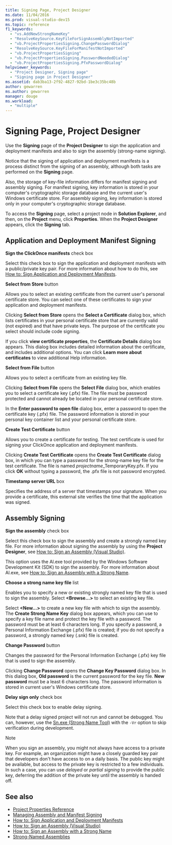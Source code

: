 ```yaml
---
title: Signing Page, Project Designer
ms.date: 11/04/2016
ms.prod: visual-studio-dev15
ms.topic: reference
f1_keywords:
  - "vs.AddNewStrongNameKey"
  - "ResolveKeySource.KeyFileForSignAssemblyNotImported"
  - "vb.ProjectPropertiesSigning.ChangePasswordDialog"
  - "ResolveKeySource.KeyFileForManifestNotImported"
  - "vb.ProjectPropertiesSigning"
  - "vb.ProjectPropertiesSigning.PasswordNeededDialog"
  - "vb.ProjectPropertiesSigning.PfxPasswordDialog"
helpviewer_keywords:
  - "Project Designer, Signing page"
  - "Signing page in Project Designer"
ms.assetid: dab3ba13-2f92-4827-92bd-1be3c35bc48b
author: gewarren
ms.author: gewarren
manager: douge
ms.workload:
  - "multiple"
---
```

# Signing Page, Project Designer
Use the **Signing** page of the **Project Designer** to sign the application and deployment manifests and also to sign the assembly (strong-name signing).

 Notice that the signing of application and deployment manifests is a process distinct from the signing of an assembly, although both tasks are performed on the **Signing** page.

 Also, the storage of key-file information differs for manifest signing and assembly signing. For manifest signing, key information is stored in your computer's cryptographic storage database and the current user's Windows certificate store. For assembly signing, key information is stored only in your computer's cryptographic storage database.

 To access the **Signing** page, select a project node in **Solution Explorer**, and then, on the **Project** menu, click **Properties**. When the **Project Designer** appears, click the **Signing** tab.

## Application and Deployment Manifest Signing
 **Sign the ClickOnce manifests** check box

 Select this check box to sign the application and deployment manifests with a public/private key pair. For more information about how to do this, see [How to: Sign Application and Deployment Manifests](../../ide/how-to-sign-application-and-deployment-manifests.md).

 **Select from Store** button

 Allows you to select an existing certificate from the current user's personal certificate store. You can select one of these certificates to sign your application and deployment manifests.

 Clicking **Select from Store** opens the **Select a Certificate** dialog box, which lists certificates in your personal certificate store that are currently valid (not expired) and that have private keys. The purpose of the certificate you select should include code signing.

 If you click **view certificate properties**, the **Certificate Details** dialog box appears. This dialog box includes detailed information about the certificate, and includes additional options. You can click **Learn more about certificates** to view additional Help information.

 **Select from File** button

 Allows you to select a certificate from an existing key file.

 Clicking **Select from File** opens the **Select File** dialog box, which enables you to select a certificate key (.pfx) file. The file must be password protected and cannot already be located in your personal certificate store.

 In the **Enter password to open file** dialog box, enter a password to open the certificate key (.pfx) file. The password information is stored in your personal key container list and your personal certificate store.

 **Create Test Certificate** button

 Allows you to create a certificate for testing. The test certificate is used for signing your ClickOnce application and deployment manifests.

 Clicking **Create Test Certificate** opens the **Create Test Certificate** dialog box, in which you can type a password for the strong-name key file for the test certificate. The file is named *projectname*_TemporaryKey.pfx. If you click **OK** without typing a password, the .pfx file is not password encrypted.

 **Timestamp server URL** box

 Specifies the address of a server that timestamps your signature. When you provide a certificate, this external site verifies the time that the application was signed.

## Assembly Signing
 **Sign the assembly** check box

 Select this check box to sign the assembly and create a strongly named key file. For more information about signing the assembly by using the **Project Designer**, see [How to: Sign an Assembly (Visual Studio)](../managing-assembly-and-manifest-signing.md#how-to-sign-an-assembly-in-visual-studio).

 This option uses the Al.exe tool provided by the Windows Software Development Kit (SDK) to sign the assembly. For more information about Al.exe, see [How to: Sign an Assembly with a Strong Name](/dotnet/framework/app-domains/how-to-sign-an-assembly-with-a-strong-name).

 **Choose a strong name key file** list

 Enables you to specify a new or existing strongly named key file that is used to sign the assembly. Select **\<Browse...>** to select an existing key file.

 Select **\<New...>** to create a new key file with which to sign the assembly. The **Create Strong Name Key** dialog box appears, which you can use to specify a key file name and protect the key file with a password. The password must be at least 6 characters long. If you specify a password, a Personal Information Exchange (.pfx) file is created; if you do not specify a password, a strongly named key (.snk) file is created.

 **Change Password** button

 Changes the password for the Personal Information Exchange (.pfx) key file that is used to sign the assembly.

 Clicking **Change Password** opens the **Change Key Password** dialog box. In this dialog box, **Old password** is the current password for the key file. **New password** must be a least 6 characters long. The password information is stored in current user's Windows certificate store.

 **Delay sign only** check box

 Select this check box to enable delay signing.

 Note that a delay signed project will not run and cannot be debugged. You can, however, use the [Sn.exe (Strong Name Tool)](/dotnet/framework/tools/sn-exe-strong-name-tool) with the `-Vr` option to skip verification during development.

> [!NOTE]
> When you sign an assembly, you might not always have access to a private key. For example, an organization might have a closely guarded key pair that developers don't have access to on a daily basis. The public key might be available, but access to the private key is restricted to a few individuals. In such a case, you can use *delayed* or *partial signing* to provide the public key, deferring the addition of the private key until the assembly is handed off.


## See also

- [Project Properties Reference](../../ide/reference/project-properties-reference.md)
- [Managing Assembly and Manifest Signing](../../ide/managing-assembly-and-manifest-signing.md)
- [How to: Sign Application and Deployment Manifests](../../ide/how-to-sign-application-and-deployment-manifests.md)
- [How to: Sign an Assembly (Visual Studio)](../managing-assembly-and-manifest-signing.md#how-to-sign-an-assembly-in-visual-studio)
- [How to: Sign an Assembly with a Strong Name](/dotnet/framework/app-domains/how-to-sign-an-assembly-with-a-strong-name)
- [Strong-Named Assemblies](/dotnet/framework/app-domains/strong-named-assemblies)